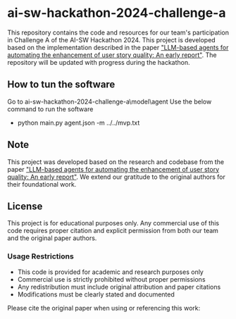# ai-sw-hackathon-2024-challenge-a
This repository contains the code and resources for our team's participation in Challenge A of the AI-SW Hackathon 2024. This project is developed based on the implementation described in the paper ["LLM-based agents for automating the enhancement of user story quality: An early report"](https://arxiv.org/abs/2403.09442). The repository will be updated with progress during the hackathon.


## How to tun the software
Go to ai-sw-hackathon-2024-challenge-a\model\agent
Use the below command to run the software
- python main.py agent.json -m ../../mvp.txt


## Note
This project was developed based on the research and codebase from the paper ["LLM-based agents for automating the enhancement of user story quality: An early report"](https://arxiv.org/abs/2403.09442). We extend our gratitude to the original authors for their foundational work.

## License
This project is for educational purposes only. Any commercial use of this code requires proper citation and explicit permission from both our team and the original paper authors.

### Usage Restrictions
- This code is provided for academic and research purposes only
- Commercial use is strictly prohibited without proper permissions
- Any redistribution must include original attribution and paper citations
- Modifications must be clearly stated and documented

Please cite the original paper when using or referencing this work:



